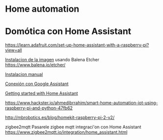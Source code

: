 # Home automation


# Domótica con Home Assistant

https://learn.adafruit.com/set-up-home-assistant-with-a-raspberry-pi?view=all

[Instalacion de la imagen](https://home-assistant.io/hassio/installation/) usando Balena Etcher https://www.balena.io/etcher/

[Instalacion manual](https://www.home-assistant.io/docs/installation/raspberry-pi/)

[Conexión con Google Assistant](https://www.home-assistant.io/addons/google_assistant/)

[Getting started with Home Assistant](https://randomnerdtutorials.com/getting-started-with-home-assistant-on-raspberry-pi/#more-43192)

https://www.hackster.io/ahmedibrrahim/smart-home-automation-iot-using-raspberry-pi-and-python-47fb62


http://mbrobotics.es/blog/homekit-raspberry-pi-2-v2/


zigbee2mqtt Pasarele zigbee mqtt
integraci'on con Home Assistant https://www.zigbee2mqtt.io/integration/home_assistant.html
